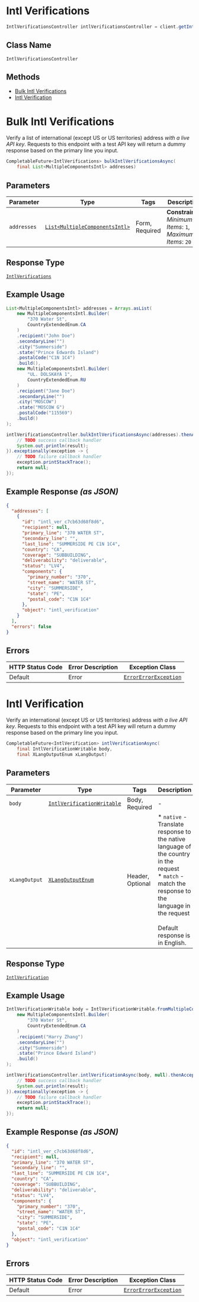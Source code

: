 # Intl Verifications

```java
IntlVerificationsController intlVerificationsController = client.getIntlVerificationsController();
```

## Class Name

`IntlVerificationsController`

## Methods

* [Bulk Intl Verifications](../../doc/controllers/intl-verifications.md#bulk-intl-verifications)
* [Intl Verification](../../doc/controllers/intl-verifications.md#intl-verification)


# Bulk Intl Verifications

Verify a list of international (except US or US territories) address _with a live API key_. Requests to this endpoint with a test API key will return a dummy response based on the primary line you input.

```java
CompletableFuture<IntlVerifications> bulkIntlVerificationsAsync(
    final List<MultipleComponentsIntl> addresses)
```

## Parameters

| Parameter | Type | Tags | Description |
|  --- | --- | --- | --- |
| `addresses` | [`List<MultipleComponentsIntl>`](../../doc/models/multiple-components-intl.md) | Form, Required | **Constraints**: *Minimum Items*: `1`, *Maximum Items*: `20` |

## Response Type

[`IntlVerifications`](../../doc/models/intl-verifications.md)

## Example Usage

```java
List<MultipleComponentsIntl> addresses = Arrays.asList(
    new MultipleComponentsIntl.Builder(
        "370 Water St",
        CountryExtendedEnum.CA
    )
    .recipient("John Doe")
    .secondaryLine("")
    .city("Summerside")
    .state("Prince Edwards Island")
    .postalCode("C1N 1C4")
    .build(),
    new MultipleComponentsIntl.Builder(
        "UL. DOLSKAYA 1",
        CountryExtendedEnum.RU
    )
    .recipient("Jane Doe")
    .secondaryLine("")
    .city("MOSCOW")
    .state("MOSCOW G")
    .postalCode("115569")
    .build()
);

intlVerificationsController.bulkIntlVerificationsAsync(addresses).thenAccept(result -> {
    // TODO success callback handler
    System.out.println(result);
}).exceptionally(exception -> {
    // TODO failure callback handler
    exception.printStackTrace();
    return null;
});
```

## Example Response *(as JSON)*

```json
{
  "addresses": [
    {
      "id": "intl_ver_c7cb63d68f8d6",
      "recipient": null,
      "primary_line": "370 WATER ST",
      "secondary_line": "",
      "last_line": "SUMMERSIDE PE C1N 1C4",
      "country": "CA",
      "coverage": "SUBBUILDING",
      "deliverability": "deliverable",
      "status": "LV4",
      "components": {
        "primary_number": "370",
        "street_name": "WATER ST",
        "city": "SUMMERSIDE",
        "state": "PE",
        "postal_code": "C1N 1C4"
      },
      "object": "intl_verification"
    }
  ],
  "errors": false
}
```

## Errors

| HTTP Status Code | Error Description | Exception Class |
|  --- | --- | --- |
| Default | Error | [`ErrorErrorException`](../../doc/models/error-error-exception.md) |


# Intl Verification

Verify an international (except US or US territories) address _with a live API key_. Requests to this endpoint with a test API key will return a dummy response based on the primary line you input.

```java
CompletableFuture<IntlVerification> intlVerificationAsync(
    final IntlVerificationWritable body,
    final XLangOutputEnum xLangOutput)
```

## Parameters

| Parameter | Type | Tags | Description |
|  --- | --- | --- | --- |
| `body` | [`IntlVerificationWritable`](../../doc/models/containers/intl-verification-writable.md) | Body, Required | - |
| `xLangOutput` | [`XLangOutputEnum`](../../doc/models/x-lang-output-enum.md) | Header, Optional | * `native` - Translate response to the native language of the country in the request<br>* `match` - match the response to the language in the request<br><br>Default response is in English. |

## Response Type

[`IntlVerification`](../../doc/models/intl-verification.md)

## Example Usage

```java
IntlVerificationWritable body = IntlVerificationWritable.fromMultipleComponentsIntl(
    new MultipleComponentsIntl.Builder(
        "370 Water St",
        CountryExtendedEnum.CA
    )
    .recipient("Harry Zhang")
    .secondaryLine("")
    .city("Summerside")
    .state("Prince Edward Island")
    .build()
);

intlVerificationsController.intlVerificationAsync(body, null).thenAccept(result -> {
    // TODO success callback handler
    System.out.println(result);
}).exceptionally(exception -> {
    // TODO failure callback handler
    exception.printStackTrace();
    return null;
});
```

## Example Response *(as JSON)*

```json
{
  "id": "intl_ver_c7cb63d68f8d6",
  "recipient": null,
  "primary_line": "370 WATER ST",
  "secondary_line": "",
  "last_line": "SUMMERSIDE PE C1N 1C4",
  "country": "CA",
  "coverage": "SUBBUILDING",
  "deliverability": "deliverable",
  "status": "LV4",
  "components": {
    "primary_number": "370",
    "street_name": "WATER ST",
    "city": "SUMMERSIDE",
    "state": "PE",
    "postal_code": "C1N 1C4"
  },
  "object": "intl_verification"
}
```

## Errors

| HTTP Status Code | Error Description | Exception Class |
|  --- | --- | --- |
| Default | Error | [`ErrorErrorException`](../../doc/models/error-error-exception.md) |

